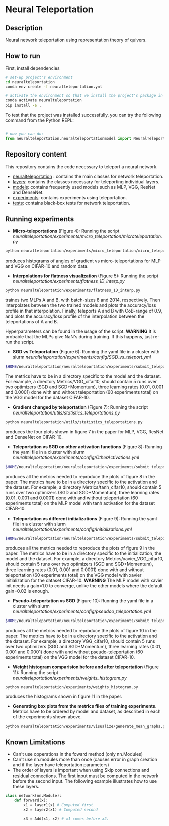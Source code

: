 # Neural Teleportation    
 
## Description   

Neural network teleportation using representation theory of quivers. 

## How to run   
First, install dependencies   
```bash
# set-up project's environment
cd neuralteleportation
conda env create -f neuralteleportation.yml

# activate the environment so that we install the project's package in it
conda activate neuralteleportation
pip install -e .

```
To test that the project was installed successfully, you can try the following command from the Python REPL:
```python

# now you can do:
from neuralteleportation.neuralteleportationmodel import NeuralTeleportationModel   
``` 

## Repository content

This repository contains the code necessary to teleport a neural network. 

* [neuralteleportation](neuralteleportation) : contains the main classes for network teleportation. 
* [layers](neuralteleportation/layers): contains the classes necessary for teleporting individual layers. 
* [models](neuralteleportation/models): contains frequently used models such as MLP, VGG, ResNet and DenseNet.
* [experiments](neuralteleportation/experiments): contains experiments using teleportation. 
* [tests](tests): contains black-box tests for network teleportation. 

## Running experiments

* **Micro-teleportations** (Figure 4): Running the script *neuralteleportation/experiments/micro_teleportation/microteleportation.py*

```bash
python neuralteleportation/experiments/micro_teleportation/micro_teleportation.py
```

produces histograms of angles of gradient vs micro-teleportations for MLP and VGG on CIFAR-10 and random data.


* **Interpolations for flatness visualization** (Figure 5): Running the script *neuralteleportation/experiments/flatness_1D_interp.py*

```bash
python neuralteleportation/experiments/flatness_1D_interp.py
```

traines two MLPs A and B, with batch-sizes 8 and 2014, respectively. Then interpolates between the two trained models and plots the accuracy/loss profile in that interpolation. Finally, teleports A and B with CoB-range of 0.9, and plots the accuracy/loss profile of the interpolation between the teleportations of A and B.

Hyperparameters can be found in the usage of the script. 
**WARNING** It is probable that the MLPs give NaN's during training. If this happens, just re-run the script.

* **SGD vs Teleportation** (Figure 6): Running the yaml file in a cluster with slurm *neuralteleportation/experiments/config/SGD_vs_teleport.yml* 

```bash
$HOME/neuralteleportation/neuralteleportation/experiments/submit_teleport_training_batch.sh -p $HOME/neuralteleportation/ -d $HOME/datasets/ -f $HOME/neuralteleportation/neuralteleportation/experiments/config/SGD_vs_teleport.yml -v $HOME/virtualenv/ -m email@email.email --out_root_dir $HOME/scratch/SGDvsTeleport/Metrics/VGG_cifar10/
```
The metrics have to be in a directory specific to the model and the dataset. For example, a directory Metrics/VGG_cifar10, should contain 5 runs over two optimizers (SGD and SGD+Momentum), three learning rates (0.01, 0.001 and 0.0001) done with and without teleportation (60 experiments total) on the VGG model for the dataset CIFAR-10.

* **Gradient changed by teleportation** (Figure 7): Running the script *neuralteleportation/utils/statistics_teleportations.py*

```bash
python neuralteleportation/utils/statistics_teleportations.py
```

produces the four plots shown in figure 7 in the paper for MLP, VGG, ResNet and DenseNet on CIFAR-10.

* **Teleportation vs SGD on other activation functions** (Figure 8): Running the yaml file in a cluster with slurm *neuralteleportation/experiments/config/OtherActivations.yml* 

```bash
$HOME/neuralteleportation/neuralteleportation/experiments/submit_teleport_training_batch.sh -p $HOME/neuralteleportation/ -d $HOME/datasets/ -f $HOME/neuralteleportation/neuralteleportation/experiments/config/OtherActivations.yml -v $HOME/virtualenv/ -m email@email.email --out_root_dir $HOME/scratch/OtherActivations/Metrics/tanh_cifar10
```

produces all the metrics needed to reproduce the plots of figure 8 in the paper. The metrics have to be in a directory specific to the activation and the dataset. For example, a directory Metrics/tanh_cifar10, should contain 5 runs over two optimizers (SGD and SGD+Momentum), three learning rates (0.01, 0.001 and 0.0001) done with and without teleportation (60 experiments total) on the MLP model with tanh activation for the dataset CIFAR-10.

* **Teleportation vs different initializations** (Figure 9): Running the yaml file in a cluster with slurm *neuralteleportation/experiments/config/Initializations.yml* 

```bash
$HOME/neuralteleportation/neuralteleportation/experiments/submit_teleport_training_batch.sh -p $HOME/neuralteleportation/ -d $HOME/datasets/ -f $HOME/neuralteleportation/neuralteleportation/experiments/config/Teleportation_vs_Initializers.yml -v $HOME/virtualenv/ -m email@email.email --out_root_dir $HOME/scratch/Initializations/Metrics/xavier_VGG_cifar10
```

produces all the metrics needed to reproduce the plots of figure 9 in the paper. The metrics have to be in a directory specific to the initialization, the model and the dataset. For example, a directory Metrics/xavier_VGG_cifar10, should contain 5 runs over two optimizers (SGD and SGD+Momentum), three learning rates (0.01, 0.001 and 0.0001) done with and without teleportation (60 experiments total) on the VGG model with xavier initialization for the dataset CIFAR-10. **WARNING** The MLP model with xavier init needs a gain=1.0 to converge, unlike the other models where the default gain=0.02 is enough.

* **Pseudo-teleportation vs SGD** (Figure 10): Running the yaml file in a cluster with slurm *neuralteleportation/experiments/config/pseudoo_teleportation.yml* 

```bash
$HOME/neuralteleportation/neuralteleportation/experiments/submit_teleport_training_batch.sh -p $HOME/neuralteleportation/ -d $HOME/datasets/ -f $HOME/neuralteleportation/neuralteleportation/experiments/config/SGD_vs_PseudoTeleport.yml -v $HOME/virtualenv/ -m email@email.email --out_root_dir $HOME/scratch/Pseudo_teleport/VGG_cifar10
```

produces all the metrics needed to reproduce the plots of figure 10 in the paper. The metrics have to be in a directory specific to the activation and the dataset. For example, a directory VGG_cifar10, should contain 5 runs over two optimizers (SGD and SGD+Momentum), three learning rates (0.01, 0.001 and 0.0001) done with and without pseudo-teleportation (60 experiments total) on the VGG model for the dataset CIFAR-10.

* **Weight histogram comparision before and after teleportation** (Figure 11): Running the script *neuralteleportation/experiments/weights_histogram.py*

```bash
python neuralteleportation/experiments/weights_histogram.py
```

produces the histograms shown in figure 11 in the paper.

* **Generating box plots from the metrics files of training experiments**. Metrics have to be ordered by model and dataset, as described in each of the experiments shown above.

```bash
python neuralteleportation/experiments/visualize/generate_mean_graphs.py --metrics validate_accuracy --group_by teleport optimizer --experiment_dir ../Results_NeuralTeleportation/SGDvsTeleport/Metrics/VGG_cifar10/ --boxplot --box_epochs 30 60 95 --out_dir ../Results_NeuralTeleportation/SGDvsTeleport/Plots/
```

## Known Limitations

* Can't use opperations in the foward method (only nn.Modules)
* Can't use nn.modules more than once (causes error in graph creation and if the layer have teleportation parameters)
* The order of layers is important when using Skip connections and residual connections. 
The first input must be computed in the network before the second input. The following example illustrates how to use these layers.
```python
class network(nn.Module):
    def forward(x):
        x1 = layer1(x) # Computed first
        x2 = layer2(x1) # Computed second

        x3 = Add(x1, x2) # x1 comes before x2.
``` 
